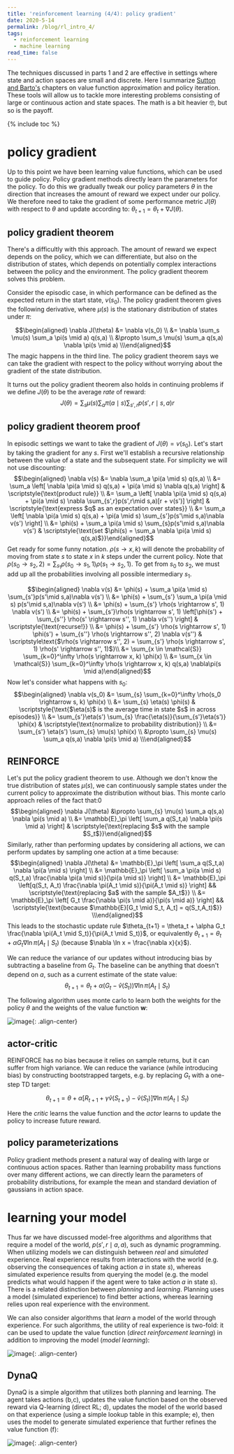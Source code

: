 ```yaml
---
title: 'reinforcement learning (4/4): policy gradient'
date: 2020-5-14
permalink: /blog/rl_intro_4/
tags:
  - reinforcement learning
  - machine learning
read_time: false
---
```



The techniques discussed in parts 1 and 2 are effective in settings where state and action spaces are small and discrete. Here I summarize [Sutton and Barto's](http://incompleteideas.net/book/the-book-2nd.html) chapters on value function approximation and policy iteration. These tools will allow us to tackle more interesting problems consisting of large or continuous action and state spaces. The math is a bit heavier :nerd_face:, but so is the payoff.


{% include toc %}
<br>

# policy gradient
Up to this point we have been learning value functions, which can be used to guide policy. Policy gradient methods directly learn the parameters for the policy. To do this we gradually tweak our policy parameters $\theta$ in the direction that increases the amount of reward we expect under our policy. We therefore need to take the gradient of some performance metric $J(\theta)$ with respect to $\theta$ and update according to: $\theta_{t+1} = \theta_t + \nabla J(\theta)$.

## policy gradient theorem
There's a difficultly with this approach. The amount of reward we expect depends on the policy, which we can differentiate, but also on the distribution of states, which depends on potentially complex interactions between the policy and the environment. The policy gradient theorem solves this problem.

Consider the episodic case, in which performance can be defined as the expected return in the start state, $v(s_0)$. The policy gradient theorem gives the following derivative, where $\mu(s)$ is the stationary distribution of states under $\pi$:

$$\begin{aligned}
\nabla J(\theta) &= \nabla v(s_0) \\
&= \nabla \sum_s \mu(s) \sum_a \pi(s \mid a) q(s,a) \\
&\propto \sum_s \mu(s) \sum_a  q(s,a) \nabla \pi(s \mid a) \\\end{aligned}$$ The magic happens in the third line. The policy gradient theorem says we can take the gradient with respect to the policy without worrying about the gradient of the state distribution.

It turns out the policy gradient theorem also holds in continuing problems if we define $J(\theta)$ to be the average *rate* of reward: $$J(\theta) = \sum_s \mu(s) \sum_a \pi (a \mid s) \sum_{s',r} p(s',r \mid s, a) r$$

## policy gradient theorem proof
In episodic settings we want to take the gradient of $J(\theta) = v(s_0)$. Let's start by taking the gradient for any $s$. First we'll establish a recursive relationship between the value of a state and the subsequent state. For simplicity we will not use discounting: $$\begin{aligned}
\nabla v(s)
&= \nabla \sum_a \pi(a \mid s) q(s,a) \\
&= \sum_a \left[ \nabla \pi(a \mid s) q(s,a) + \pi(a \mid s) \nabla q(s,a) \right] & \scriptstyle{\text{product rule}} \\
&= \sum_a \left[ \nabla \pi(a \mid s) q(s,a) + \pi(a \mid s) \nabla \sum_{s',r}p(s',r\mid s,a)[r + v(s')] \right] & \scriptstyle{\text{express $q$ as an expectation over states}} \\
&= \sum_a \left[ \nabla \pi(a \mid s) q(s,a) + \pi(a \mid s) \sum_{s'}p(s'\mid s,a)\nabla v(s') \right] \\
&= \phi(s) + \sum_a \pi(a \mid s) \sum_{s}p(s'\mid s,a)\nabla v(s') & \scriptstyle{\text{set $\phi(s) = \sum_a \nabla \pi(a \mid s) q(s,a)$}}\end{aligned}$$ Get ready for some funny notation. $\rho(s \rightarrow x, k)$ will denote the probability of moving from state $s$ to state $x$ in $k$ steps under the current policy. Note that $\rho(s_0 \rightarrow s_2, 2) = \sum_{s_1} \rho(s_0 \rightarrow s_1, 1) \rho(s_1 \rightarrow s_2, 1)$. To get from $s_0$ to $s_2$, we must add up all the probabilities involving all possible intermediary $s_1$.

$$\begin{aligned}
\nabla v(s)
&= \phi(s) + \sum_a \pi(a \mid s) \sum_{s'}p(s'\mid s,a)\nabla v(s') \\
&= \phi(s) + \sum_{s'} \sum_a \pi(a \mid s) p(s'\mid s,a)\nabla v(s') \\
&= \phi(s) + \sum_{s'} \rho(s \rightarrow s', 1) \nabla v(s') \\
&= \phi(s) + \sum_{s'}\rho(s \rightarrow s', 1) \left[\phi(s') + \sum_{s''} \rho(s' \rightarrow s'', 1) \nabla v(s'') \right] & \scriptstyle{\text{recurse!}} \\
&= \phi(s) + \sum_{s'} \rho(s \rightarrow s', 1) \phi(s') + \sum_{s''} \rho(s \rightarrow s'', 2) \nabla v(s'') & \scriptstyle\text{$\rho(s \rightarrow s'', 2) = \sum_{s'} \rho(s \rightarrow s', 1) \rho(s' \rightarrow s'', 1)$}\\
&= \sum_{x \in \mathcal{S}} \sum_{k=0}^\infty \rho(s \rightarrow x, k) \phi(x) \\
&= \sum_{x \in \mathcal{S}} \sum_{k=0}^\infty \rho(s \rightarrow x, k) q(s,a) \nabla\pi(s \mid a)\end{aligned}$$ Now let's consider what happens with $s_0$: $$\begin{aligned}
\nabla v(s_0)
&= \sum_{s} \sum_{k=0}^\infty \rho(s_0 \rightarrow s, k) \phi(x) \\
&= \sum_{s} \eta(s) \phi(s) & \scriptstyle{\text{$\eta(s)$ is the average time in state $s$ in across episodes}} \\
&= \sum_{s'}\eta(s') \sum_{s} \frac{\eta(s)}{\sum_{s'}\eta(s')} \phi(x) & \scriptstyle{\text{normalize to probability distribution}} \\
&= \sum_{s'} \eta(s') \sum_{s} \mu(s) \phi(x) \\
&\propto \sum_{s} \mu(s) \sum_a q(s,a) \nabla \pi(s \mid a) \\\end{aligned}$$

## REINFORCE
Let's put the policy gradient theorem to use. Although we don't know the true distribution of states $\mu(s)$, we can continuously sample states under the current policy to approximate the distribution without bias. This monte carlo approach relies of the fact that:0 $$\begin{aligned}
\nabla J(\theta)
&\propto \sum_{s} \mu(s) \sum_a q(s,a) \nabla \pi(s \mid a) \\
&= \mathbb{E}_\pi \left[ \sum_a q(S_t,a) \nabla \pi(s \mid a) \right] & \scriptstyle{\text{replacing $s$ with the sample $S_t$}}\end{aligned}$$ Similarly, rather than performing updates by considering all actions, we can perform updates by sampling one action at a time because: $$\begin{aligned}
\nabla J(\theta)
&= \mathbb{E}_\pi \left[ \sum_a q(S_t,a) \nabla \pi(a \mid s) \right] \\
&= \mathbb{E}_\pi \left[ \sum_a \pi(a \mid s) q(S_t,a) \frac{\nabla \pi(a \mid s)}{\pi(a \mid s)} \right] \\
&= \mathbb{E}_\pi \left[q(S_t, A_t) \frac{\nabla \pi(A_t \mid s)}{\pi(A_t \mid s)} \right] && \scriptstyle{\text{replacing $a$ with the sample $A_t$}} \\
&= \mathbb{E}_\pi \left[ G_t \frac{\nabla \pi(s \mid a)}{\pi(s \mid a)} \right] && \scriptstyle{\text{because $\mathbb{E}[G_t \mid S_t, A_t] = q(S_t,A_t)$}} \\\end{aligned}$$ This leads to the stochastic update rule $\theta_{t+1} = \theta_t + \alpha G_t \frac{\nabla \pi(A_t \mid S_t)}{\pi(A_t \mid S_t)}$, or equivalently $\theta_{t+1} = \theta_t + \alpha G_t \nabla \ln \pi(A_t \mid S_t)$ (because $\nabla \ln x = \frac{\nabla x}{x}$).

We can reduce the variance of our updates without introducing bias by subtracting a baseline from $G_t$. The baseline can be anything that doesn't depend on $a$, such as a current estimate of the state value: $$\theta_{t+1} = \theta_t + \alpha (G_t - \hat{v}(S_t)) \nabla \ln \pi(A_t \mid S_t)$$

The following algorithm uses monte carlo to learn both the weights for the policy $\theta$ and the weights of the value function $\mathbf{w}$:

![image](/images/blog/rl_imgs//reinforce_baseline.JPG){: .align-center}

## actor-critic
REINFORCE has no bias because it relies on sample returns, but it can suffer from high variance. We can reduce the variance (while introducing bias) by constructing bootstrapped targets, e.g. by replacing $G_t$ with a one-step TD target:

$$\theta_{t+1} = \theta + \alpha \left[R_{t+1} + \gamma \hat{v}(S_{t+1}) - \hat{v}(S_t) \right] \nabla \ln \pi (A_t \mid S_t)$$

Here the *critic* learns the value function and the *actor* learns to update the policy to increase future reward.

## policy parameterizations
Policy gradient methods present a natural way of dealing with large or continuous action spaces. Rather than learning probability mass functions over many different actions, we can directly learn the parameters of probability distributions, for example the mean and standard deviation of gaussians in action space.


# learning your model
Thus far we have discussed model-free algorithms and algorithms that require a model of the world, $p(s',r \mid a,a)$, such as dynamic programming. When utilizing models we can distinguish between *real* and *simulated* experience. Real experience results from interactions with the world (e.g. observing the consequences of taking action $a$ in state $s$), whereas simulated experience results from querying the model (e.g. the model predicts what would happen if the agent were to take action $a$ in state $s$). There is a related distinction between *planning* and *learning*. Planning uses a model (simulated experience) to find better actions, whereas learning relies upon real experience with the environment.

We can also consider algorithms that *learn* a model of the world through experience. For such algorithms, the utility of real experience is two-fold: it can be used to update the value function (*direct reinforcement learning*) in addition to improving the model (*model learning*):

![image](/images/blog/rl_imgs//planning_learning.PNG){: .align-center}

## DynaQ
DynaQ is a simple algorithm that utilizes both planning and learning. The agent takes actions (b,c), updates the value function based on the observed reward via Q-learning (direct RL; d), updates the model of the world based on that experience (using a simple lookup table in this example; e), then uses the model to generate simulated experience that further refines the value function (f):

![image](/images/blog/rl_imgs//dynaq.PNG){: .align-center}
